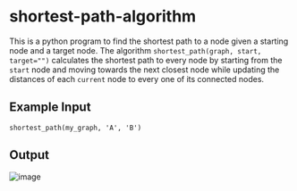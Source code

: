 # shortest-path-algorithm

This is a python program to find the shortest path to a node given a starting node and a target node. The algorithm `shortest_path(graph, start, target="")` calculates the shortest path to every node by
starting from the `start` node and moving towards the next closest node while updating the distances of each `current` node to every one of its connected nodes.

## Example Input
`shortest_path(my_graph, 'A', 'B')`

## Output
![image](https://github.com/user-attachments/assets/0a73a9f2-a88d-4a57-9728-17d4957162ad)
